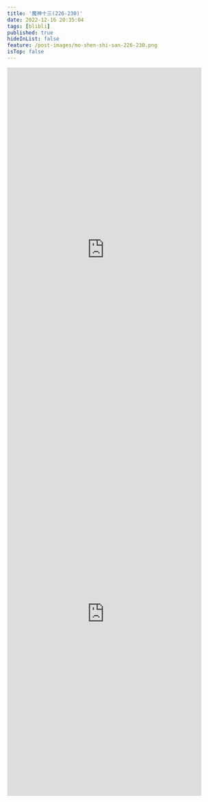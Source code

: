 ```yaml
---
title: '魔神十三(226-230)'
date: 2022-12-16 20:35:04
tags: [blibli]
published: true
hideInList: false
feature: /post-images/mo-shen-shi-san-226-230.png
isTop: false
---
```

<iframe  
 height=850 
 width=90% 
 src="https://www.ixigua.com/iframe/7177671372926419491?autoplay=0"
 frameborder=0  
 allowfullscreen>
 </iframe>
<iframe  
 height=850 
 width=90% 
 src="https://www.ixigua.com/iframe/7177713683475694092?autoplay=0" 
 frameborder=0  
 allowfullscreen>
 </iframe>
<iframe  
 height=850 
 width=90% 
 src=""
 frameborder=0  
 allowfullscreen>
 </iframe>
<iframe  
 height=850 
 width=90% 
 src=""
 frameborder=0  
 allowfullscreen>
 </iframe>
<iframe  
 height=850 
 width=90% 
 src="" 
 frameborder=0  
 allowfullscreen>
 </iframe>
